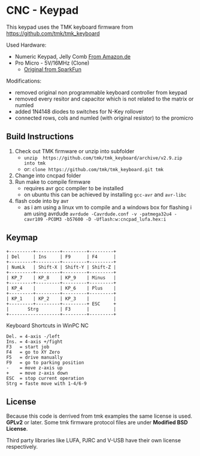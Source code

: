 # CNC - Keypad
This keypad uses the TMK keyboard firmware from https://github.com/tmk/tmk_keyboard

Used Hardware:
  * Numeric Keypad, Jelly Comb [From Amazon.de](https://www.amazon.de/Jelly-Comb-Zifferntastatur-Ziffernblock-Finanzbuchhaltung/dp/B01EFR5KDA/)
  * Pro Micro - 5V/16MHz (Clone)
    * [Original from SparkFun](https://www.sparkfun.com/products/12640)

Modifications:
  * removed original non programmable keyboard controller from keypad
  * removed every resitor and capacitor which is not related to the matrix or numled
  * added 1N4148 diodes to switches for N-Key rollover
  * connected rows, cols and numled (with original resistor) to the promicro

## Build Instructions

 1. Check out TMK firmware or unzip into subfolder 
    * `unzip  https://github.com/tmk/tmk_keyboard/archive/v2.9.zip into tmk`
    * or: `clone https://github.com/tmk/tmk_keyboard.git tmk`
 2. Change into cncpad folder
 3. Run make to compile firmware
    * requires avr gcc compiler to be installed
    * on ubuntu this can be achieved by installing `gcc-avr` and `avr-libc`
 4. flash code into by avr
    * as i am using a linux vm to compile and a windows box for flashing i am using avrdude
      `avrdude -Cavrdude.conf -v -patmega32u4 -cavr109 -PCOM3 -b57600 -D -Uflash:w:cncpad_lufa.hex:i `

## Keymap
```
+---------+---------+---------+---------+
| Del     | Ins     | F9      | F4      |
+---------+---------+---------+---------+
| NumLk   | Shift-X | Shift-Y | Shift-Z |
+---------+---------+---------+---------+
| KP_7    | KP_8    | KP_9    | Minus   |
+---------+---------+---------+---------+
| KP_4    |         | KP_6    | Plus    |
+---------+---------+---------+---------+
| KP_1    | KP_2    | KP_3    |         |
+---------+---------+---------+ ESC     +
|       Strg        | F3      |         |
+-------------------+---------+---------+
```

Keyboard Shortcuts in WinPC NC
```
Del. = 4-axis -/left
Ins. = 4-axis +/fight
F3   = start job
F4   = go to XY Zero
F5   = drive manually
F9   = go to parking position
-    = move z-axis up
+    = move z-axis down
ESC  = stop current operation
Strg = faste move with 1-4/6-9

```

## License
Because this code is derrived from tmk examples the same license is used.
**GPLv2** or later. Some tmk firmware protocol files are under **Modified BSD License**.

Third party libraries like LUFA, PJRC and V-USB have their own license respectively.
